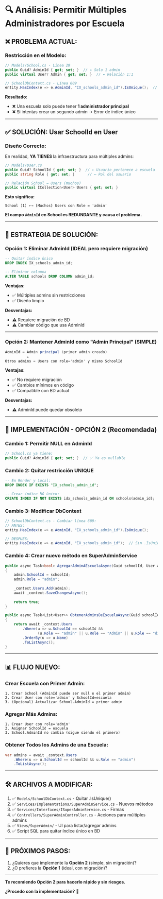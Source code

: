 # 🔍 Análisis: Permitir Múltiples Administradores por Escuela

## ❌ **PROBLEMA ACTUAL:**

### **Restricción en el Modelo:**

```csharp
// Models/School.cs - Línea 20
public Guid? AdminId { get; set; }  // ← Solo 1 admin
public virtual User? Admin { get; set; }  // ← Relación 1:1

// SchoolDbContext.cs - Línea 609
entity.HasIndex(e => e.AdminId, "IX_schools_admin_id").IsUnique();  // ← ÚNICO
```

**Resultado:**
- ❌ Una escuela solo puede tener **1 administrador principal**
- ❌ Si intentas crear un segundo admin → Error de índice único

---

## ✅ **SOLUCIÓN: Usar SchoolId en User**

### **Diseño Correcto:**

En realidad, **YA TIENES** la infraestructura para múltiples admins:

```csharp
// Models/User.cs
public Guid? SchoolId { get; set; }  // ← Usuario pertenece a escuela
public string Role { get; set; }      // ← Rol del usuario

// Relación School → Users (muchos)
public virtual ICollection<User> Users { get; set; }
```

**Esto significa:**
```
School (1) ←→ (Muchos) Users con Role = 'admin'
```

**El campo `AdminId` en School es REDUNDANTE y causa el problema.**

---

## 🎯 **ESTRATEGIA DE SOLUCIÓN:**

### **Opción 1: Eliminar AdminId (IDEAL pero requiere migración)**
```sql
-- Quitar índice único
DROP INDEX IX_schools_admin_id;

-- Eliminar columna
ALTER TABLE schools DROP COLUMN admin_id;
```

**Ventajas:**
- ✅ Múltiples admins sin restricciones
- ✅ Diseño limpio

**Desventajas:**
- ⚠️ Requiere migración de BD
- ⚠️ Cambiar código que usa AdminId

---

### **Opción 2: Mantener AdminId como "Admin Principal" (SIMPLE)**
```csharp
AdminId = Admin principal (primer admin creado)
          ↓
Otros admins = Users con role='admin' y mismo SchoolId
```

**Ventajas:**
- ✅ No requiere migración
- ✅ Cambios mínimos en código
- ✅ Compatible con BD actual

**Desventajas:**
- ⚠️ AdminId puede quedar obsoleto

---

## 🚀 **IMPLEMENTACIÓN - OPCIÓN 2 (Recomendada)**

### **Cambio 1: Permitir NULL en AdminId**

```csharp
// School.cs ya tiene:
public Guid? AdminId { get; set; }  // ✅ Ya es nullable
```

### **Cambio 2: Quitar restricción UNIQUE**

```sql
-- En Render y Local:
DROP INDEX IF EXISTS "IX_schools_admin_id";

-- Crear índice NO único:
CREATE INDEX IF NOT EXISTS idx_schools_admin_id ON schools(admin_id);
```

### **Cambio 3: Modificar DbContext**

```csharp
// SchoolDbContext.cs - Cambiar línea 609:
// ANTES:
entity.HasIndex(e => e.AdminId, "IX_schools_admin_id").IsUnique();

// DESPUÉS:
entity.HasIndex(e => e.AdminId, "IX_schools_admin_id");  // Sin .IsUnique()
```

### **Cambio 4: Crear nuevo método en SuperAdminService**

```csharp
public async Task<bool> AgregarAdminAEscuelaAsync(Guid schoolId, User admin)
{
    admin.SchoolId = schoolId;
    admin.Role = "admin";
    
    _context.Users.Add(admin);
    await _context.SaveChangesAsync();
    
    return true;
}

public async Task<List<User>> ObtenerAdminsDeEscuelaAsync(Guid schoolId)
{
    return await _context.Users
        .Where(u => u.SchoolId == schoolId && 
               (u.Role == "admin" || u.Role == "Admin" || u.Role == "director"))
        .OrderBy(u => u.Name)
        .ToListAsync();
}
```

---

## 📊 **FLUJO NUEVO:**

### **Crear Escuela con Primer Admin:**
```
1. Crear School (AdminId puede ser null o el primer admin)
2. Crear User con role='admin' y SchoolId=escuela
3. (Opcional) Actualizar School.AdminId = primer admin
```

### **Agregar Más Admins:**
```
1. Crear User con role='admin' 
2. Asignar SchoolId = escuela
3. School.AdminId no cambia (sigue siendo el primero)
```

### **Obtener Todos los Admins de una Escuela:**
```csharp
var admins = await _context.Users
    .Where(u => u.SchoolId == schoolId && u.Role == "admin")
    .ToListAsync();
```

---

## 🛠️ **ARCHIVOS A MODIFICAR:**

1. ✅ `Models/SchoolDbContext.cs` - Quitar .IsUnique()
2. ✅ `Services/Implementations/SuperAdminService.cs` - Nuevos métodos
3. ✅ `Services/Interfaces/ISuperAdminService.cs` - Firmas
4. ✅ `Controllers/SuperAdminController.cs` - Acciones para múltiples admins
5. ✅ `Views/SuperAdmin/` - UI para listar/agregar admins
6. ✅ Script SQL para quitar índice único en BD

---

## 🎯 **PRÓXIMOS PASOS:**

1. ¿Quieres que implemente la **Opción 2** (simple, sin migración)?
2. ¿O prefieres la **Opción 1** (ideal, con migración)?

---

**Te recomiendo Opción 2 para hacerlo rápido y sin riesgos.**

**¿Procedo con la implementación?** 🚀

